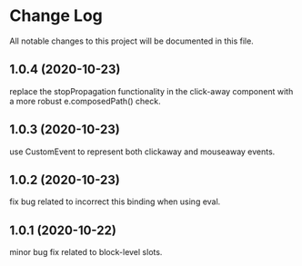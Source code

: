 # Change Log

All notable changes to this project will be documented in this file.

## 1.0.4 (2020-10-23)

replace the stopPropagation functionality in the click-away component with a more
robust e.composedPath() check.

## 1.0.3 (2020-10-23)

use CustomEvent to represent both clickaway and mouseaway events.

## 1.0.2 (2020-10-23)

fix bug related to incorrect this binding when using eval.

## 1.0.1 (2020-10-22)

minor bug fix related to block-level slots.